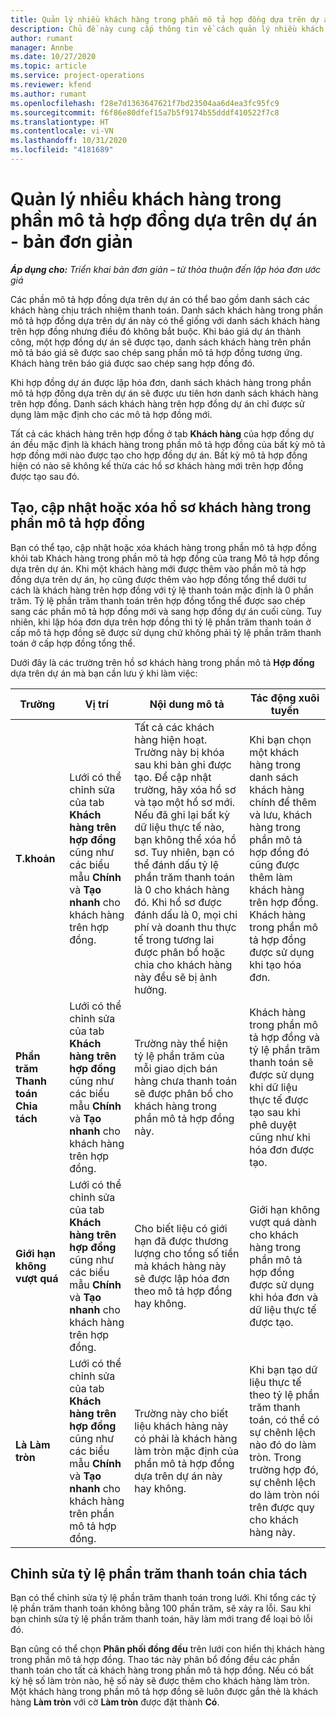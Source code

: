 ```yaml
---
title: Quản lý nhiều khách hàng trong phần mô tả hợp đồng dựa trên dự án - bản đơn giản
description: Chủ đề này cung cấp thông tin về cách quản lý nhiều khách hàng trong phần mô tả hợp đồng dựa trên dự án.
author: rumant
manager: Annbe
ms.date: 10/27/2020
ms.topic: article
ms.service: project-operations
ms.reviewer: kfend
ms.author: rumant
ms.openlocfilehash: f28e7d1363647621f7bd23504aa6d4ea3fc95fc9
ms.sourcegitcommit: f6f86e80dfef15a7b5f9174b55dddf410522f7c8
ms.translationtype: HT
ms.contentlocale: vi-VN
ms.lasthandoff: 10/31/2020
ms.locfileid: "4181689"
---
```

# <a name="manage-multiple-customers-on-project-based-contract-lines---lite"></a>Quản lý nhiều khách hàng trong phần mô tả hợp đồng dựa trên dự án - bản đơn giản

_**Áp dụng cho:** Triển khai bản đơn giản – từ thỏa thuận đến lập hóa đơn ước giá_

Các phần mô tả hợp đồng dựa trên dự án có thể bao gồm danh sách các khách hàng chịu trách nhiệm thanh toán. Danh sách khách hàng trong phần mô tả hợp đồng dựa trên dự án này có thể giống với danh sách khách hàng trên hợp đồng nhưng điều đó không bắt buộc. Khi báo giá dự án thành công, một hợp đồng dự án sẽ được tạo, danh sách khách hàng trên phần mô tả báo giá sẽ được sao chép sang phần mô tả hợp đồng tương ứng. Khách hàng trên báo giá được sao chép sang hợp đồng đó.

Khi hợp đồng dự án được lập hóa đơn, danh sách khách hàng trong phần mô tả hợp đồng dựa trên dự án sẽ được ưu tiên hơn danh sách khách hàng trên hợp đồng. Danh sách khách hàng trên hợp đồng dự án chỉ được sử dụng làm mặc định cho các mô tả hợp đồng mới.

Tất cả các khách hàng trên hợp đồng ở tab **Khách hàng** của hợp đồng dự án đều mặc định là khách hàng trong phần mô tả hợp đồng của bất kỳ mô tả hợp đồng mới nào được tạo cho hợp đồng dự án. Bất kỳ mô tả hợp đồng hiện có nào sẽ không kế thừa các hồ sơ khách hàng mới trên hợp đồng được tạo sau đó.

## <a name="create-update-or-delete-a-contract-line-customer-record"></a>Tạo, cập nhật hoặc xóa hồ sơ khách hàng trong phần mô tả hợp đồng

Bạn có thể tạo, cập nhật hoặc xóa khách hàng trong phần mô tả hợp đồng khỏi tab Khách hàng trong phần mô tả hợp đồng của trang Mô tả hợp đồng dựa trên dự án. Khi một khách hàng mới được thêm vào phần mô tả hợp đồng dựa trên dự án, họ cũng được thêm vào hợp đồng tổng thể dưới tư cách là khách hàng trên hợp đồng với tỷ lệ thanh toán mặc định là 0 phần trăm. Tỷ lệ phần trăm thanh toán trên hợp đồng tổng thể được sao chép sang các phần mô tả hợp đồng mới và sang hợp đồng dự án cuối cùng. Tuy nhiên, khi lập hóa đơn dựa trên hợp đồng thì tỷ lệ phần trăm thanh toán ở cấp mô tả hợp đồng sẽ được sử dụng chứ không phải tỷ lệ phần trăm thanh toán ở cấp hợp đồng tổng thể.

Dưới đây là các trường trên hồ sơ khách hàng trong phần mô tả **Hợp đồng** dựa trên dự án mà bạn cần lưu ý khi làm việc:

| Trường | Vị trí | Nội dung mô tả | Tác động xuôi tuyến |
| --- | --- | --- | --- |
| **T.khoản** | Lưới có thể chỉnh sửa của tab **Khách hàng trên hợp đồng** cũng như các biểu mẫu **Chính** và **Tạo nhanh** cho khách hàng trên hợp đồng. | Tất cả các khách hàng hiện hoạt. Trường này bị khóa sau khi bản ghi được tạo. Để cập nhật trường, hãy xóa hồ sơ và tạo một hồ sơ mới. Nếu đã ghi lại bất kỳ dữ liệu thực tế nào, bạn không thể xóa hồ sơ. Tuy nhiên, bạn có thể đánh dấu tỷ lệ phần trăm thanh toán là 0 cho khách hàng đó. Khi hồ sơ được đánh dấu là 0, mọi chi phí và doanh thu thực tế trong tương lai được phân bổ hoặc chia cho khách hàng này đều sẽ bị ảnh hưởng. | Khi bạn chọn một khách hàng trong danh sách khách hàng chính để thêm và lưu, khách hàng trong phần mô tả hợp đồng đó cũng được thêm làm khách hàng trên hợp đồng. Khách hàng trong phần mô tả hợp đồng được sử dụng khi tạo hóa đơn. |
| **Phần trăm Thanh toán Chia tách** | Lưới có thể chỉnh sửa của tab **Khách hàng trên hợp đồng** cũng như các biểu mẫu **Chính** và **Tạo nhanh** cho khách hàng trên hợp đồng. | Trường này thể hiện tỷ lệ phần trăm của mỗi giao dịch bán hàng chưa thanh toán sẽ được phân bổ cho khách hàng trong phần mô tả hợp đồng này. | Khách hàng trong phần mô tả hợp đồng và tỷ lệ phần trăm thanh toán sẽ được sử dụng khi dữ liệu thực tế được tạo sau khi phê duyệt cũng như khi hóa đơn được tạo. |
| **Giới hạn không vượt quá** | Lưới có thể chỉnh sửa của tab **Khách hàng trên hợp đồng** cũng như các biểu mẫu **Chính** và **Tạo nhanh** cho khách hàng trên hợp đồng. | Cho biết liệu có giới hạn đã được thương lượng cho tổng số tiền mà khách hàng này sẽ được lập hóa đơn theo mô tả hợp đồng hay không. | Giới hạn không vượt quá dành cho khách hàng trong phần mô tả hợp đồng được sử dụng khi hóa đơn và dữ liệu thực tế được tạo. |
| **Là Làm tròn** | Lưới có thể chỉnh sửa của tab **Khách hàng trên hợp đồng** cũng như các biểu mẫu **Chính** và **Tạo nhanh** cho khách hàng trên phần mô tả hợp đồng. | Trường này cho biết liệu khách hàng này có phải là khách hàng làm tròn mặc định của phần mô tả hợp đồng dựa trên dự án này hay không. | Khi bạn tạo dữ liệu thực tế theo tỷ lệ phần trăm thanh toán, có thể có sự chênh lệch nào đó do làm tròn. Trong trường hợp đó, sự chênh lệch do làm tròn nói trên được quy cho khách hàng này. |

## <a name="edit-billing-split-percentages"></a>Chỉnh sửa tỷ lệ phần trăm thanh toán chia tách

Bạn có thể chỉnh sửa tỷ lệ phần trăm thanh toán trong lưới. Khi tổng các tỷ lệ phần trăm thanh toán không bằng 100 phần trăm, sẽ xảy ra lỗi. Sau khi bạn chỉnh sửa tỷ lệ phần trăm thanh toán, hãy làm mới trang để loại bỏ lỗi đó.

Bạn cũng có thể chọn **Phân phối đồng đều** trên lưới con hiển thị khách hàng trong phần mô tả hợp đồng. Thao tác này phân bổ đồng đều các phần thanh toán cho tất cả khách hàng trong phần mô tả hợp đồng. Nếu có bất kỳ hệ số làm tròn nào, hệ số này sẽ được thêm cho khách hàng làm tròn. Một khách hàng trong phần mô tả hợp đồng sẽ luôn được gắn thẻ là khách hàng **Làm tròn** với cờ **Làm tròn** được đặt thành **Có**.
